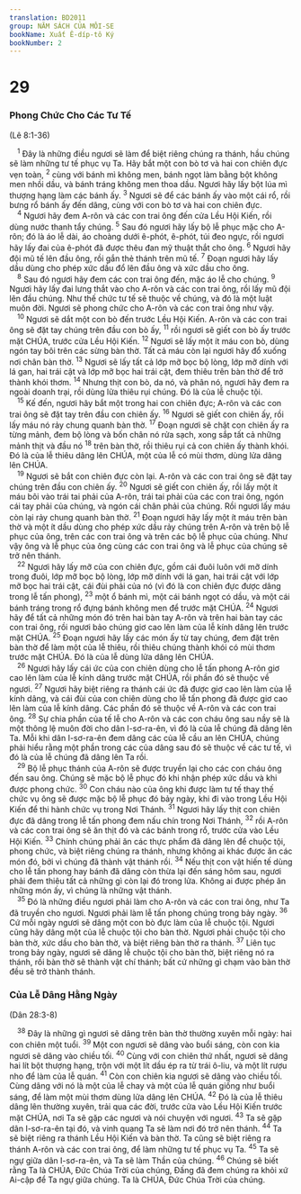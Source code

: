 ```yaml
---
translation: BD2011
group: NĂM SÁCH CỦA MÔI-SE
bookName: Xuất Ê-díp-tô Ký 
bookNumber: 2
---
```


<div class="title"><h1>29</h1><h3>Phong Chức Cho Các Tư Tế</h3><p>(Lê 8:1-36)</p></div>
<span class="verse xu_29_1"> <sup>1</sup> Ðây là những điều ngươi sẽ làm để biệt riêng chúng ra thánh, hầu chúng sẽ làm những tư tế phục vụ Ta. Hãy bắt một con bò tơ và hai con chiên đực vẹn toàn, </span>
<span class="verse xu_29_2"><sup>2</sup> cùng với bánh mì không men, bánh ngọt làm bằng bột không men nhồi dầu, và bánh tráng không men thoa dầu. Ngươi hãy lấy bột lúa mì thượng hạng làm các bánh ấy. </span>
<span class="verse xu_29_3"><sup>3</sup> Ngươi sẽ để các bánh ấy vào một cái rổ, rồi bưng rổ bánh ấy đến dâng, cùng với con bò tơ và hai con chiên đực.<br/></span>
<span class="verse xu_29_4"> <sup>4</sup> Ngươi hãy đem A-rôn và các con trai ông đến cửa Lều Hội Kiến, rồi dùng nước thanh tẩy chúng. </span>
<span class="verse xu_29_5"><sup>5</sup> Sau đó ngươi hãy lấy bộ lễ phục mặc cho A-rôn; đó là áo lễ dài, áo choàng dưới ê-phót, ê-phót, túi đeo ngực, rồi ngươi hãy lấy đai của ê-phót đã được thêu đan mỹ thuật thắt cho ông. </span>
<span class="verse xu_29_6"><sup>6</sup> Ngươi hãy đội mũ tế lên đầu ông, rồi gắn thẻ thánh trên mũ tế. </span>
<span class="verse xu_29_7"><sup>7</sup> Ðoạn ngươi hãy lấy dầu dùng cho phép xức dầu đổ lên đầu ông và xức dầu cho ông.<br/></span>
<span class="verse xu_29_8"> <sup>8</sup> Sau đó ngươi hãy đem các con trai ông đến, mặc áo lễ cho chúng. </span>
<span class="verse xu_29_9"><sup>9</sup> Ngươi hãy lấy đai lưng thắt vào cho A-rôn và các con trai ông, rồi lấy mũ đội lên đầu chúng. Như thế chức tư tế sẽ thuộc về chúng, và đó là một luật muôn đời. Ngươi sẽ phong chức cho A-rôn và các con trai ông như vậy.<br/></span>
<span class="verse xu_29_10"> <sup>10</sup> Ngươi sẽ dắt một con bò đến trước Lều Hội Kiến. A-rôn và các con trai ông sẽ đặt tay chúng trên đầu con bò ấy, </span>
<span class="verse xu_29_11"><sup>11</sup> rồi ngươi sẽ giết con bò ấy trước mặt CHÚA, trước cửa Lều Hội Kiến. </span>
<span class="verse xu_29_12"><sup>12</sup> Ngươi sẽ lấy một ít máu con bò, dùng ngón tay bôi trên các sừng bàn thờ. Tất cả máu còn lại ngươi hãy đổ xuống nơi chân bàn thờ. </span>
<span class="verse xu_29_13"><sup>13</sup> Ngươi sẽ lấy tất cả lớp mỡ bọc bộ lòng, lớp mỡ dính với lá gan, hai trái cật và lớp mỡ bọc hai trái cật, đem thiêu trên bàn thờ để trở thành khói thơm. </span>
<span class="verse xu_29_14"><sup>14</sup> Nhưng thịt con bò, da nó, và phân nó, ngươi hãy đem ra ngoài doanh trại, rồi dùng lửa thiêu rụi chúng. Ðó là của lễ chuộc tội.<br/></span>
<span class="verse xu_29_15"> <sup>15</sup> Kế đến, ngươi hãy bắt một trong hai con chiên đực; A-rôn và các con trai ông sẽ đặt tay trên đầu con chiên ấy. </span>
<span class="verse xu_29_16"><sup>16</sup> Ngươi sẽ giết con chiên ấy, rồi lấy máu nó rảy chung quanh bàn thờ. </span>
<span class="verse xu_29_17"><sup>17</sup> Ðoạn ngươi sẽ chặt con chiên ấy ra từng mảnh, đem bộ lòng và bốn chân nó rửa sạch, xong sắp tất cả những mảnh thịt và đầu nó </span>
<span class="verse xu_29_18"><sup>18</sup> trên bàn thờ, rồi thiêu rụi cả con chiên ấy thành khói. Ðó là của lễ thiêu dâng lên CHÚA, một của lễ có mùi thơm, dùng lửa dâng lên CHÚA.<br/></span>
<span class="verse xu_29_19"> <sup>19</sup> Ngươi sẽ bắt con chiên đực còn lại. A-rôn và các con trai ông sẽ đặt tay chúng trên đầu con chiên ấy. </span>
<span class="verse xu_29_20"><sup>20</sup> Ngươi sẽ giết con chiên ấy, rồi lấy một ít máu bôi vào trái tai phải của A-rôn, trái tai phải của các con trai ông, ngón cái tay phải của chúng, và ngón cái chân phải của chúng. Rồi ngươi lấy máu còn lại rảy chung quanh bàn thờ. </span>
<span class="verse xu_29_21"><sup>21</sup> Ðoạn ngươi hãy lấy một ít máu trên bàn thờ và một ít dầu dùng cho phép xức dầu rảy chúng trên A-rôn và trên bộ lễ phục của ông, trên các con trai ông và trên các bộ lễ phục của chúng. Như vậy ông và lễ phục của ông cùng các con trai ông và lễ phục của chúng sẽ trở nên thánh.<br/></span>
<span class="verse xu_29_22"> <sup>22</sup> Ngươi hãy lấy mỡ của con chiên đực, gồm cái đuôi luôn với mỡ dính trong đuôi, lớp mỡ bọc bộ lòng, lớp mỡ dính với lá gan, hai trái cật với lớp mỡ bọc hai trái cật, cái đùi phải của nó (vì đó là con chiên đực được dâng trong lễ tấn phong), </span>
<span class="verse xu_29_23"><sup>23</sup> một ổ bánh mì, một cái bánh ngọt có dầu, và một cái bánh tráng trong rổ đựng bánh không men để trước mặt CHÚA. </span>
<span class="verse xu_29_24"><sup>24</sup> Ngươi hãy để tất cả những món đó trên hai bàn tay A-rôn và trên hai bàn tay các con trai ông, rồi ngươi bảo chúng giơ cao lên làm của lễ kính dâng lên trước mặt CHÚA. </span>
<span class="verse xu_29_25"><sup>25</sup> Ðoạn ngươi hãy lấy các món ấy từ tay chúng, đem đặt trên bàn thờ để làm một của lễ thiêu, rồi thiêu chúng thành khói có mùi thơm trước mặt CHÚA. Ðó là của lễ dùng lửa dâng lên CHÚA.<br/></span>
<span class="verse xu_29_26"> <sup>26</sup> Ngươi hãy lấy cái ức của con chiên dùng cho lễ tấn phong A-rôn giơ cao lên làm của lễ kính dâng trước mặt CHÚA, rồi phần đó sẽ thuộc về ngươi. </span>
<span class="verse xu_29_27"><sup>27</sup> Ngươi hãy biệt riêng ra thánh cái ức đã được giơ cao lên làm của lễ kính dâng, và cái đùi của con chiên dùng cho lễ tấn phong đã được giơ cao lên làm của lễ kính dâng. Các phần đó sẽ thuộc về A-rôn và các con trai ông. </span>
<span class="verse xu_29_28"><sup>28</sup> Sự chia phần của tế lễ cho A-rôn và các con cháu ông sau nầy sẽ là một thông lệ muôn đời cho dân I-sơ-ra-ên, vì đó là của lễ chúng đã dâng lên Ta. Mỗi khi dân I-sơ-ra-ên đem dâng các của lễ cầu an lên CHÚA, chúng phải hiểu rằng một phần trong các của dâng sau đó sẽ thuộc về các tư tế, vì đó là của lễ chúng đã dâng lên Ta rồi.<br/></span>
<span class="verse xu_29_29"> <sup>29</sup> Bộ lễ phục thánh của A-rôn sẽ được truyền lại cho các con cháu ông đến sau ông. Chúng sẽ mặc bộ lễ phục đó khi nhận phép xức dầu và khi được phong chức. </span>
<span class="verse xu_29_30"><sup>30</sup> Con cháu nào của ông khi được làm tư tế thay thế chức vụ ông sẽ được mặc bộ lễ phục đó bảy ngày, khi đi vào trong Lều Hội Kiến để thi hành chức vụ trong Nơi Thánh. </span>
<span class="verse xu_29_31"><sup>31</sup> Ngươi hãy lấy thịt con chiên đực đã dâng trong lễ tấn phong đem nấu chín trong Nơi Thánh, </span>
<span class="verse xu_29_32"><sup>32</sup> rồi A-rôn và các con trai ông sẽ ăn thịt đó và các bánh trong rổ, trước cửa vào Lều Hội Kiến. </span>
<span class="verse xu_29_33"><sup>33</sup> Chính chúng phải ăn các thực phẩm đã dâng lên để chuộc tội, phong chức, và biệt riêng chúng ra thánh, nhưng không ai khác được ăn các món đó, bởi vì chúng đã thành vật thánh rồi. </span>
<span class="verse xu_29_34"><sup>34</sup> Nếu thịt con vật hiến tế dùng cho lễ tấn phong hay bánh đã dâng còn thừa lại đến sáng hôm sau, ngươi phải đem thiêu tất cả những gì còn lại đó trong lửa. Không ai được phép ăn những món ấy, vì chúng là những vật thánh.<br/></span>
<span class="verse xu_29_35"> <sup>35</sup> Ðó là những điều ngươi phải làm cho A-rôn và các con trai ông, như Ta đã truyền cho ngươi. Ngươi phải làm lễ tấn phong chúng trong bảy ngày. </span>
<span class="verse xu_29_36"><sup>36</sup> Cứ mỗi ngày ngươi sẽ dâng một con bò đực làm của lễ chuộc tội. Ngươi cũng hãy dâng một của lễ chuộc tội cho bàn thờ. Ngươi phải chuộc tội cho bàn thờ, xức dầu cho bàn thờ, và biệt riêng bàn thờ ra thánh. </span>
<span class="verse xu_29_37"><sup>37</sup> Liên tục trong bảy ngày, ngươi sẽ dâng lễ chuộc tội cho bàn thờ, biệt riêng nó ra thánh, rồi bàn thờ sẽ thành vật chí thánh; bất cứ những gì chạm vào bàn thờ đều sẽ trở thành thánh.<br/></span>
<div class="title"><h3>Của Lễ Dâng Hằng Ngày</h3><p>(Dân 28:3-8)</p></div>
<span class="verse xu_29_38"> <sup>38</sup> Ðây là những gì ngươi sẽ dâng trên bàn thờ thường xuyên mỗi ngày: hai con chiên một tuổi. </span>
<span class="verse xu_29_39"><sup>39</sup> Một con ngươi sẽ dâng vào buổi sáng, còn con kia ngươi sẽ dâng vào chiều tối. </span>
<span class="verse xu_29_40"><sup>40</sup> Cùng với con chiên thứ nhất, ngươi sẽ dâng hai lít bột thượng hạng, trộn với một lít dầu ép ra từ trái ô-liu, và một lít rượu nho để làm của lễ quán. </span>
<span class="verse xu_29_41"><sup>41</sup> Còn con chiên kia ngươi sẽ dâng vào chiều tối. Cùng dâng với nó là một của lễ chay và một của lễ quán giống như buổi sáng, để làm một mùi thơm dùng lửa dâng lên CHÚA. </span>
<span class="verse xu_29_42"><sup>42</sup> Ðó là của lễ thiêu dâng lên thường xuyên, trải qua các đời, trước cửa vào Lều Hội Kiến trước mặt CHÚA, nơi Ta sẽ gặp các ngươi và nói chuyện với ngươi. </span>
<span class="verse xu_29_43"><sup>43</sup> Ta sẽ gặp dân I-sơ-ra-ên tại đó, và vinh quang Ta sẽ làm nơi đó trở nên thánh. </span>
<span class="verse xu_29_44"><sup>44</sup> Ta sẽ biệt riêng ra thánh Lều Hội Kiến và bàn thờ. Ta cũng sẽ biệt riêng ra thánh A-rôn và các con trai ông, để làm những tư tế phục vụ Ta. </span>
<span class="verse xu_29_45"><sup>45</sup> Ta sẽ ngự giữa dân I-sơ-ra-ên, và Ta sẽ làm Thần của chúng. </span>
<span class="verse xu_29_46"><sup>46</sup> Chúng sẽ biết rằng Ta là CHÚA, Ðức Chúa Trời của chúng, Ðấng đã đem chúng ra khỏi xứ Ai-cập để Ta ngự giữa chúng. Ta là CHÚA, Ðức Chúa Trời của chúng.<br/></span>
